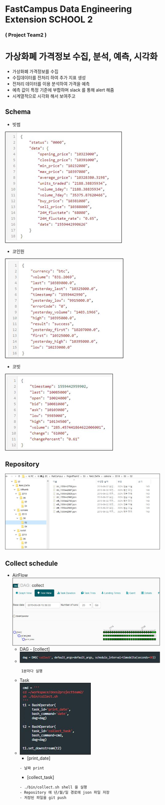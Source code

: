 # FastCampus Data Engineering Extension SCHOOL 2 
### ( Project Team2 )

# 가상화폐 가격정보 수집, 분석, 예측, 시각화
- 가상화폐 가격정보를 수집
- 수집데이터를 전처리 하여 추가 지표 생성
- 전처리 데이터를 이용 분석하여 가격을 예측
- 예측 값이 특정 기준에 부합하며 slack 를 통해 alert 해줌
- 시계열적으로 시각화 해서 보여주고

## Schema

- 빗썸

![빗썸](https://github.com/zeuslabs/dees2projectteam2/blob/master/img/2.JPG)

- 코인원

![코인원](https://github.com/zeuslabs/dees2projectteam2/blob/master/img/3.JPG)

- 코빗

![코빗](https://github.com/zeuslabs/dees2projectteam2/blob/master/img/4.JPG)

## Repository

![repository](https://github.com/zeuslabs/dees2projectteam2/blob/master/img/1.JPG)


## Collect schedule
- AirFlow
    ![AirFlow](https://github.com/zeuslabs/dees2projectteam2/blob/master/img/airflow.JPG)
    - DAG - [collect]
    - ![DAG](https://github.com/zeuslabs/dees2projectteam2/blob/master/img/dag.JPG)    
    ```
        1분마다 실행
    ```
    - Task
    - ![TASK](https://github.com/zeuslabs/dees2projectteam2/blob/master/img/task.JPG)    
        - [print_date]
        ```
        - 날짜 print
        ```
        - [collect_task]        
        ```
        - ./bin/collect.sh shell 을 실행
        - Repository 에 년/월/일 경로에 json 파일 저장
        - 저장된 파일을 git push 
        ```

